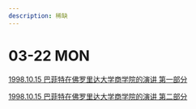 ```yaml
---
description: 稀缺
---
```


# 03-22 MON



[1998.10.15 巴菲特在佛罗里达大学商学院的演讲 第一部分](https://xueqiu.com/1173786903/74123201)

[1998.10.15 巴菲特在佛罗里达大学商学院的演讲 第二部分](https://xueqiu.com/1173786903/74123231)
